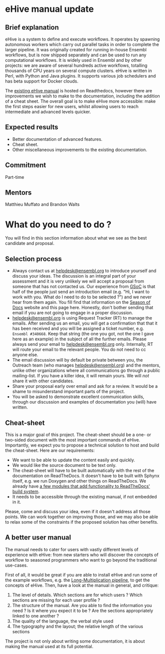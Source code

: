 # eHive manual update

## Brief explanation

eHive is a system to define and execute workflows. It operates by spawning autonomous workers which carry out parallel tasks in order to complete the larger pipeline. It was originally created for running in-house Ensembl workflows, but is now shipped separately and can be used to run any computational workflows. It is widely used in Ensembl and by other projects: we are aware of several hundreds active workflows, totalling thousands of CPU years on several compute clusters. eHive is written in Perl, with Python and Java plugins. It supports various job schedulers and has beta support for Docker clouds.

The [existing eHive manual](http://ensembl-hive.readthedocs.io/en/master/) is hosted on Readthedocs, however there are improvements we wish to make to the documentation, including the addition of a cheat sheet. The overall goal is to make eHive more accessible: make the first steps easier for new users, whilst allowing users to reach intermediate and advanced levels quicker.

## Expected results

* Better documentation of advanced features.
* Cheat sheet.
* Other miscellaneous improvements to the existing documentation.

## Commitment

Part-time

## Mentors

Matthieu Muffato and Brandon Walts

# What do you need to do ?

You will find in this section information about what we see as the best candidate and proposal.

## Selection process

* Always contact us at helpdesk@ensembl.org to introduce yourself and discuss your ideas. The discussion is an integral part of your assessment and it is very unlikely we will accept a proposal from someone that has not contacted us. Our experience from [GSoC](https://github.com/EnsemblGSOC/EnsemblProjects) is that half of the people just send an introduction email (e.g. "Hi, I want to work with you. What do I need to do to be selected ?") and we never hear from them again. You fill find that information on the [Season of Docs](https://developers.google.com/season-of-docs/) website and this page here. Honestly, don't bother sending that email if you are not going to engage in a proper discussion.
* helpdesk@ensembl.org is using Request Tracker (RT) to manage the emails. After sending us an email, you will get a confirmation that that it has been received and you will be assigned a ticket number, e.g. `Ensembl #340668`. Keep that string (the one you got, not the one I gave here as an example) in the subject of all the further emails. Please always send your email to helpdesk@ensembl.org only. Internally, RT will route your email to the relevant people. You do not need to cc anyone else.
* The email discussion will by default be private between you, the Outreach team (who manages helpdesk@ensembl.org) and the mentors, unlike other organizations where all communications go through a public mailing-list. If you have a killer idea, it will remain yours. We will *not* share it with other candidates.
* Share your proposal early over email and ask for a review. It would be a shame to misunderstand important parts of the project.
* You will be asked to demonstrate excellent communication skills, through our discussion and examples of documentation you (will) have written.

## Cheat-sheet

This is a major goal of this project. The cheat-sheet should be a one- or two-sided document with the most important commands of eHive.
Importantly, we expect you to propose a technical solution to host and build the cheat-sheet. Here are our requirements:
* We want to be able to update the content easily and quickly.
* We would like the source document to be text only.
* The cheat-sheet will have to be built automatically with the rest of the documentation on ReadTheDocs. It doesn't have to be built with Sphynx itself, e.g. we run Doxygen and other things on ReadTheDocs. We already have [a few modules that add functionality to ReadTheDocs' build system](https://github.com/Ensembl/ensembl-hive/tree/version/2.5/docs/xhive).
* It needs to be accessible through the existing manual, if not embedded in it.

Please, come and discuss your idea, even if it doesn't address all those points. We can work together on improving those, and we may also be able to relax some of the constraints if the proposed solution has other benefits.

## A better user manual

The manual needs to cater for users with vastly different levels of experience with eHive: from new starters who will discover the concepts of workflow to seasoned programmers who want to go beyond the traditional use-cases.

First of all, it would be great if you are able to install eHive and run some of the example workflows, e.g. the [Long-Multiplication pipeline](https://ensembl-hive.readthedocs.io/en/master/walkthrough/long_mult_walkthrough.html), to get the concepts of eHive.
Then, have a look at the manual in general, and critique:
1. The level of details. Which sections are for which users ? Which sections are missing for each user profile ?
2. The structure of the manual. Are you able to find the information you need ? Is it where you expect it to be ? Are the sections appropriately linked to one another ?
3. The quality of the language, the verbal style used
4. The typography and the layout; the relative length of the various sections

The project is not only about writing some documentation, it is about making the manual used at its full potential.
